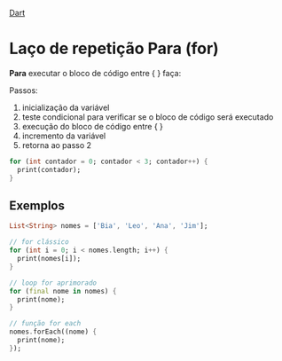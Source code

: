 [Dart](https://github.com/leofds/flutter-class/blob/master/dart/README.md)

# Laço de repetição Para (for)

**Para** executar o bloco de código entre { } faça:

Passos:
1. inicialização da variável
2. teste condicional para verificar se o bloco de código será executado
3. execução do bloco de código entre { }
4. incremento da variável
5. retorna ao passo 2

```dart
for (int contador = 0; contador < 3; contador++) {
  print(contador);
}
```

## Exemplos
```dart
List<String> nomes = ['Bia', 'Leo', 'Ana', 'Jim'];

// for clássico
for (int i = 0; i < nomes.length; i++) {
  print(nomes[i]);
}

// loop for aprimorado
for (final nome in nomes) {
  print(nome);
}

// função for each
nomes.forEach((nome) {
  print(nome);
});
```
